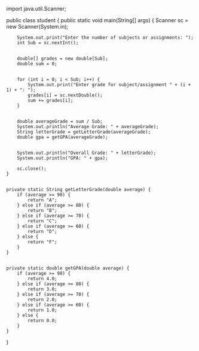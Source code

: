 import java.util.Scanner;

public class student {
    public static void main(String[] args) {
        Scanner sc = new Scanner(System.in);
        
        System.out.print("Enter the number of subjects or assignments: ");
        int Sub = sc.nextInt();
        
    
        double[] grades = new double[Sub];
        double sum = 0;


        for (int i = 0; i < Sub; i++) {
            System.out.print("Enter grade for subject/assignment " + (i + 1) + ": ");
            grades[i] = sc.nextDouble();
            sum += grades[i];
        }

    
        double averageGrade = sum / Sub;
        System.out.println("Average Grade: " + averageGrade);
        String letterGrade = getLetterGrade(averageGrade);
        double gpa = getGPA(averageGrade);

        
        System.out.println("Overall Grade: " + letterGrade);
        System.out.println("GPA: " + gpa);
        
        sc.close();
    }


    private static String getLetterGrade(double average) {
        if (average >= 90) {
            return "A";
        } else if (average >= 80) {
            return "B";
        } else if (average >= 70) {
            return "C";
        } else if (average >= 60) {
            return "D";
        } else {
            return "F";
        }
    }

   
    private static double getGPA(double average) {
        if (average >= 90) {
            return 4.0;
        } else if (average >= 80) {
            return 3.0;
        } else if (average >= 70) {
            return 2.0;
        } else if (average >= 60) {
            return 1.0;
        } else {
            return 0.0;
        }
    }
}
